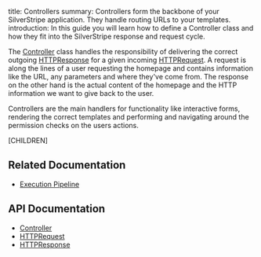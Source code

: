 title: Controllers
summary: Controllers form the backbone of your SilverStripe application. They handle routing URLs to your templates.
introduction: In this guide you will learn how to define a Controller class and how they fit into the SilverStripe response and request cycle.

The [Controller](api:SilverStripe\Control\Controller) class handles the responsibility of delivering the correct outgoing [HTTPResponse](api:SilverStripe\Control\HTTPResponse) for a 
given incoming [HTTPRequest](api:SilverStripe\Control\HTTPRequest). A request is along the lines of a user requesting the homepage and contains 
information like the URL, any parameters and where they've come from. The response on the other hand is the actual 
content of the homepage and the HTTP information we want to give back to the user.

Controllers are the main handlers for functionality like interactive forms, rendering the correct templates and 
performing and navigating around the permission checks on the users actions.

[CHILDREN]

## Related Documentation

* [Execution Pipeline](../execution_pipeline)

## API Documentation

* [Controller](api:SilverStripe\Control\Controller)
* [HTTPRequest](api:SilverStripe\Control\HTTPRequest)
* [HTTPResponse](api:SilverStripe\Control\HTTPResponse)
